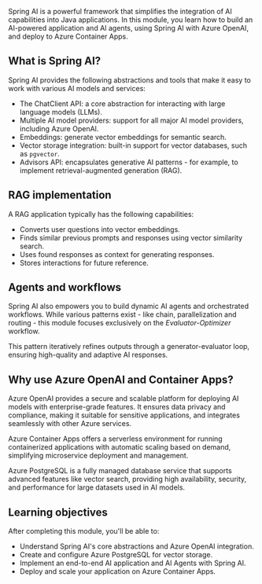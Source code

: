 Spring AI is a powerful framework that simplifies the integration of AI capabilities into Java applications. In this module, you learn how to build an AI-powered application and AI agents, using Spring AI with Azure OpenAI, and deploy to Azure Container Apps.

## What is Spring AI?

Spring AI provides the following abstractions and tools that make it easy to work with various AI models and services:

- The ChatClient API: a core abstraction for interacting with large language models (LLMs).
- Multiple AI model providers: support for all major AI model providers, including Azure OpenAI.
- Embeddings: generate vector embeddings for semantic search.
- Vector storage integration: built-in support for vector databases, such as `pgvector`.
- Advisors API: encapsulates generative AI patterns - for example, to implement retrieval-augmented generation (RAG).

## RAG implementation

A RAG application typically has the following capabilities:

- Converts user questions into vector embeddings.
- Finds similar previous prompts and responses using vector similarity search.
- Uses found responses as context for generating responses.
- Stores interactions for future reference.

## Agents and workflows

Spring AI also empowers you to build dynamic AI agents and orchestrated workflows. While various patterns exist - like chain, parallelization and routing - this module focuses exclusively on the *Evaluator-Optimizer* workflow.

This pattern iteratively refines outputs through a generator-evaluator loop, ensuring high-quality and adaptive AI responses.

## Why use Azure OpenAI and Container Apps?

Azure OpenAI provides a secure and scalable platform for deploying AI models with enterprise-grade features. It ensures data privacy and compliance, making it suitable for sensitive applications, and integrates seamlessly with other Azure services.

Azure Container Apps offers a serverless environment for running containerized applications with automatic scaling based on demand, simplifying microservice deployment and management.

Azure PostgreSQL is a fully managed database service that supports advanced features like vector search, providing high availability, security, and performance for large datasets used in AI models.

## Learning objectives

After completing this module, you'll be able to:

- Understand Spring AI's core abstractions and Azure OpenAI integration.
- Create and configure Azure PostgreSQL for vector storage.
- Implement an end-to-end AI application and AI Agents with Spring AI.
- Deploy and scale your application on Azure Container Apps.
